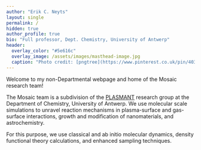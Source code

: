 ```yaml
---
author: "Erik C. Neyts"
layout: single
permalink: /
hidden: true
author_profile: true
bio: "Full professor, Dept. Chemistry, University of Antwerp"
header:
  overlay_color: "#5e616c"
  overlay_image: /assets/images/masthead-image.jpg
  caption: "Photo credit: [pngtree](https://www.pinterest.co.uk/pin/403283341624204549/)"
---
```



Welcome to my non-Departmental webpage and home of the Mosaic research team!

The Mosaic team is a subdivision of the [PLASMANT](https://www.uantwerpen.be/en/research-groups/plasmant/) research group at the Department of Chemistry, University of Antwerp. We use molecular scale simulations to unravel reaction mechanisms in plasma-surface and gas-surface interactions, growth and modification of nanomaterials, and astrochemistry.

For this purpose, we use classical and ab initio molecular dynamics, density functional theory calculations, and enhanced sampling techniques. 
